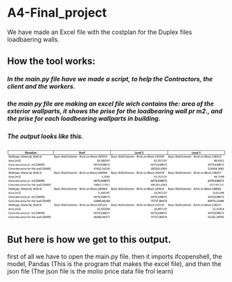 # A4-Final_project
We have made an Excel file with the costplan for the Duplex files loadbaering walls.

## How the tool works:
##### In the main.py file have we made a script, to help the Contractors, the client and the workers. 
##### the main py file are making an excel file wich contains the: area of the exterior wallparts, it shows the prise for the loadbearing wall pr m2., and the prise for each loadbearing wallparts in building.
##### The output looks like this. 
![Our Cost-plan](https://github.com/AnjaHolmquist/A4-Final_project/blob/main/the%20costplan.png)

## But here is how we get to this output.
first of all we have to open the main.py file.
then it imports ifcopenshell, the model, Pandas (This is the program that makes the excel file), and then the json file (The json file is the molio price data file frol learn)

